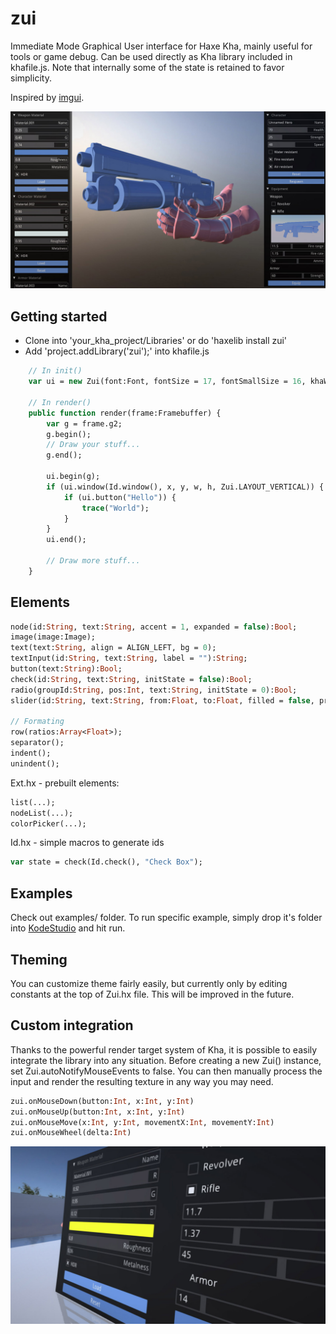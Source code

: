 # zui

Immediate Mode Graphical User interface for Haxe Kha, mainly useful for tools or game debug. Can be used directly as Kha library included in khafile.js. Note that internally some of the state is retained to favor simplicity.  

Inspired by [imgui](https://github.com/ocornut/imgui).

![](img/zui.jpg)

## Getting started
- Clone into 'your_kha_project/Libraries' or do 'haxelib install zui'
- Add 'project.addLibrary('zui');' into khafile.js
``` hx
	// In init()
	var ui = new Zui(font:Font, fontSize = 17, fontSmallSize = 16, khaWindowId = 0, scaleFactor = 1.0);

	// In render()
	public function render(frame:Framebuffer) {
		var g = frame.g2;
		g.begin();
		// Draw your stuff...
		g.end();
		
		ui.begin(g);
		if (ui.window(Id.window(), x, y, w, h, Zui.LAYOUT_VERTICAL)) {
			if (ui.button("Hello")) {
				trace("World");
			}
		}
		ui.end();

		// Draw more stuff...
	}
```

## Elements
``` hx
node(id:String, text:String, accent = 1, expanded = false):Bool;
image(image:Image);
text(text:String, align = ALIGN_LEFT, bg = 0);
textInput(id:String, text:String, label = ""):String;
button(text:String):Bool;
check(id:String, text:String, initState = false):Bool;
radio(groupId:String, pos:Int, text:String, initState = 0):Bool;
slider(id:String, text:String, from:Float, to:Float, filled = false, precision = 100, initValue = 0.0):Float;

// Formating
row(ratios:Array<Float>);
separator();
indent();
unindent();
```

Ext.hx - prebuilt elements:
``` hx
list(...);
nodeList(...);
colorPicker(...);
```

Id.hx - simple macros to generate ids
``` hx
var state = check(Id.check(), "Check Box");
```

## Examples
Check out examples/ folder. To run specific example, simply drop it's folder into [KodeStudio](https://github.com/KTXSoftware/KodeStudio/releases) and hit run.

## Theming
You can customize theme fairly easily, but currently only by editing constants at the top of Zui.hx file. This will be improved in the future.

## Custom integration
Thanks to the powerful render target system of Kha, it is possible to easily integrate the library into any situation. Before creating a new Zui() instance, set Zui.autoNotifyMouseEvents to false. You can then manually process the input and render the resulting texture in any way you may need.
``` hx
zui.onMouseDown(button:Int, x:Int, y:Int)
zui.onMouseUp(button:Int, x:Int, y:Int)
zui.onMouseMove(x:Int, y:Int, movementX:Int, movementY:Int)
zui.onMouseWheel(delta:Int)
```
![](img/zui2.jpg)
